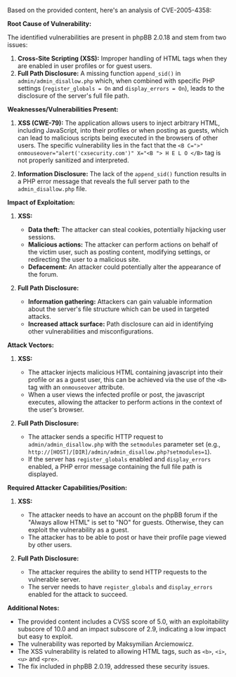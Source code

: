 Based on the provided content, here's an analysis of CVE-2005-4358:

**Root Cause of Vulnerability:**

The identified vulnerabilities are present in phpBB 2.0.18 and stem from two issues:

1.  **Cross-Site Scripting (XSS):** Improper handling of HTML tags when they are enabled in user profiles or for guest users.
2.  **Full Path Disclosure:** A missing function `append_sid()` in `admin/admin_disallow.php` which, when combined with specific PHP settings (`register_globals = On` and `display_errors = On`), leads to the disclosure of the server's full file path.

**Weaknesses/Vulnerabilities Present:**

1.  **XSS (CWE-79):**  The application allows users to inject arbitrary HTML, including JavaScript, into their profiles or when posting as guests, which can lead to malicious scripts being executed in the browsers of other users. The specific vulnerability lies in the fact that the `<B C=">" onmouseover="alert('cxsecurity.com')" X="<B "> H E L O </B>` tag is not properly sanitized and interpreted.

2.  **Information Disclosure:** The lack of the `append_sid()` function results in a PHP error message that reveals the full server path to the `admin_disallow.php` file.

**Impact of Exploitation:**

1.  **XSS:**
    *   **Data theft:** The attacker can steal cookies, potentially hijacking user sessions.
    *   **Malicious actions:** The attacker can perform actions on behalf of the victim user, such as posting content, modifying settings, or redirecting the user to a malicious site.
    *   **Defacement:** An attacker could potentially alter the appearance of the forum.

2.  **Full Path Disclosure:**
    *   **Information gathering:** Attackers can gain valuable information about the server's file structure which can be used in targeted attacks.
    *   **Increased attack surface:** Path disclosure can aid in identifying other vulnerabilities and misconfigurations.

**Attack Vectors:**

1.  **XSS:**
    *   The attacker injects malicious HTML containing javascript into their profile or as a guest user, this can be achieved via the use of the `<B>` tag with an `onmouseover` attribute.
    *   When a user views the infected profile or post, the javascript executes, allowing the attacker to perform actions in the context of the user's browser.

2.  **Full Path Disclosure:**
    *   The attacker sends a specific HTTP request to `admin/admin_disallow.php` with the `setmodules` parameter set (e.g., `http://[HOST]/[DIR]/admin/admin_disallow.php?setmodules=1`).
    *   If the server has `register_globals` enabled and `display_errors` enabled, a PHP error message containing the full file path is displayed.

**Required Attacker Capabilities/Position:**

1.  **XSS:**
    *   The attacker needs to have an account on the phpBB forum if the "Always allow HTML" is set to "NO" for guests. Otherwise, they can exploit the vulnerability as a guest.
    *   The attacker has to be able to post or have their profile page viewed by other users.
    
2.  **Full Path Disclosure:**
    *   The attacker requires the ability to send HTTP requests to the vulnerable server.
    *   The server needs to have `register_globals` and `display_errors` enabled for the attack to succeed.

**Additional Notes:**

*   The provided content includes a CVSS score of 5.0, with an exploitability subscore of 10.0 and an impact subscore of 2.9, indicating a low impact but easy to exploit.
*   The vulnerability was reported by Maksymilian Arciemowicz.
*   The XSS vulnerability is related to allowing HTML tags, such as `<b>`, `<i>`, `<u>` and `<pre>`.
*   The fix included in phpBB 2.0.19, addressed these security issues.